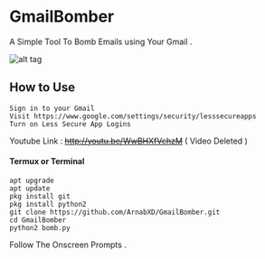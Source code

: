 # GmailBomber
A Simple Tool To Bomb Emails using Your Gmail .

![alt tag](https://i.ibb.co/7nhgnwB/IMG-20190912-020133.jpg)

## How to Use
```
Sign in to your Gmail
Visit https://www.google.com/settings/security/lesssecureapps
Turn on Less Secure App Logins
```
Youtube Link : ~~http://youtu.be/WwBHXfVchzM~~ ( Video Deleted )

#### Termux or Terminal
```
apt upgrade
apt update
pkg install git
pkg install python2
git clone https://github.com/ArnabXD/GmailBomber.git
cd GmailBomber
python2 bomb.py
```
Follow The Onscreen Prompts .
